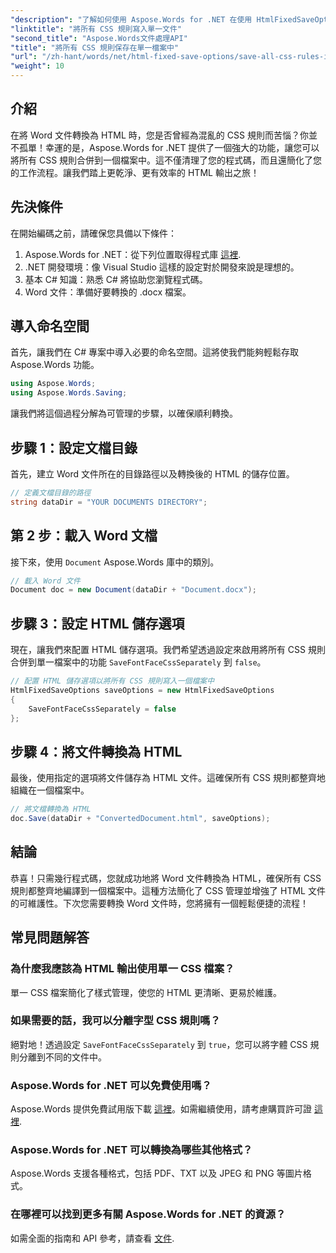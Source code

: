 ```yaml
---
"description": "了解如何使用 Aspose.Words for .NET 在使用 HtmlFixedSaveOptions 儲存文件時將所有 CSS 規則寫入單一檔案。按照這個詳細的教學進行逐步指導。"
"linktitle": "將所有 CSS 規則寫入單一文件"
"second_title": "Aspose.Words文件處理API"
"title": "將所有 CSS 規則保存在單一檔案中"
"url": "/zh-hant/words/net/html-fixed-save-options/save-all-css-rules-in-single-file/"
"weight": 10
---
```


## 介紹

在將 Word 文件轉換為 HTML 時，您是否曾經為混亂的 CSS 規則而苦惱？你並不孤單！幸運的是，Aspose.Words for .NET 提供了一個強大的功能，讓您可以將所有 CSS 規則合併到一個檔案中。這不僅清理了您的程式碼，而且還簡化了您的工作流程。讓我們踏上更乾淨、更有效率的 HTML 輸出之旅！

## 先決條件

在開始編碼之前，請確保您具備以下條件：

1. Aspose.Words for .NET：從下列位置取得程式庫 [這裡](https://releases。aspose.com/words/net/).
2. .NET 開發環境：像 Visual Studio 這樣的設定對於開發來說是理想的。
3. 基本 C# 知識：熟悉 C# 將協助您瀏覽程式碼。
4. Word 文件：準備好要轉換的 .docx 檔案。

## 導入命名空間

首先，讓我們在 C# 專案中導入必要的命名空間。這將使我們能夠輕鬆存取 Aspose.Words 功能。

```csharp
using Aspose.Words;
using Aspose.Words.Saving;
```

讓我們將這個過程分解為可管理的步驟，以確保順利轉換。

## 步驟 1：設定文檔目錄

首先，建立 Word 文件所在的目錄路徑以及轉換後的 HTML 的儲存位置。

```csharp
// 定義文檔目錄的路徑
string dataDir = "YOUR DOCUMENTS DIRECTORY";
```

## 第 2 步：載入 Word 文檔

接下來，使用 `Document` Aspose.Words 庫中的類別。

```csharp
// 載入 Word 文件
Document doc = new Document(dataDir + "Document.docx");
```

## 步驟 3：設定 HTML 儲存選項

現在，讓我們來配置 HTML 儲存選項。我們希望透過設定來啟用將所有 CSS 規則合併到單一檔案中的功能 `SaveFontFaceCssSeparately` 到 `false`。

```csharp
// 配置 HTML 儲存選項以將所有 CSS 規則寫入一個檔案中
HtmlFixedSaveOptions saveOptions = new HtmlFixedSaveOptions 
{ 
    SaveFontFaceCssSeparately = false 
};
```

## 步驟 4：將文件轉換為 HTML

最後，使用指定的選項將文件儲存為 HTML 文件。這確保所有 CSS 規則都整齊地組織在一個檔案中。

```csharp
// 將文檔轉換為 HTML
doc.Save(dataDir + "ConvertedDocument.html", saveOptions);
```

## 結論

恭喜！只需幾行程式碼，您就成功地將 Word 文件轉換為 HTML，確保所有 CSS 規則都整齊地編譯到一個檔案中。這種方法簡化了 CSS 管理並增強了 HTML 文件的可維護性。下次您需要轉換 Word 文件時，您將擁有一個輕鬆便捷的流程！

## 常見問題解答

### 為什麼我應該為 HTML 輸出使用單一 CSS 檔案？
單一 CSS 檔案簡化了樣式管理，使您的 HTML 更清晰、更易於維護。

### 如果需要的話，我可以分離字型 CSS 規則嗎？
絕對地！透過設定 `SaveFontFaceCssSeparately` 到 `true`，您可以將字體 CSS 規則分離到不同的文件中。

### Aspose.Words for .NET 可以免費使用嗎？
Aspose.Words 提供免費試用版下載 [這裡](https://releases.aspose.com/)。如需繼續使用，請考慮購買許可證 [這裡](https://purchase。aspose.com/buy).

### Aspose.Words for .NET 可以轉換為哪些其他格式？
Aspose.Words 支援各種格式，包括 PDF、TXT 以及 JPEG 和 PNG 等圖片格式。

### 在哪裡可以找到更多有關 Aspose.Words for .NET 的資源？
如需全面的指南和 API 參考，請查看 [文件](https://reference。aspose.com/words/net/).